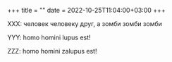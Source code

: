 +++
title = ""
date = 2022-10-25T11:04:00+03:00
+++

XXX: человек человеку друг, а зомби зомби зомби

YYY: homo homini lupus est!

ZZZ: homo homini zalupus est!


